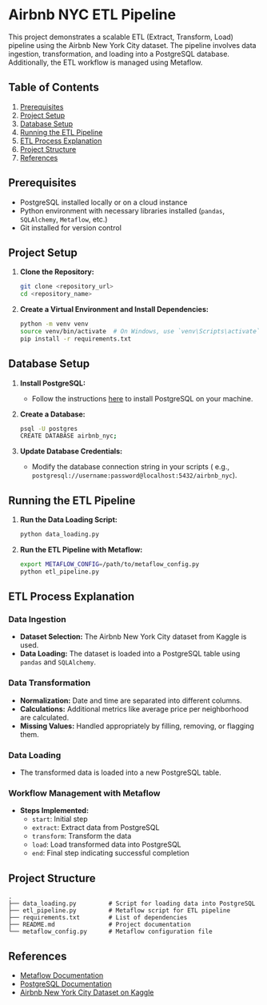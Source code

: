# Airbnb NYC ETL Pipeline

This project demonstrates a scalable ETL (Extract, Transform, Load) pipeline using the Airbnb New York City dataset. The
pipeline involves data ingestion, transformation, and loading into a PostgreSQL database. Additionally, the ETL workflow
is managed using Metaflow.

## Table of Contents

1. [Prerequisites](#prerequisites)
2. [Project Setup](#project-setup)
3. [Database Setup](#database-setup)
4. [Running the ETL Pipeline](#running-the-etl-pipeline)
5. [ETL Process Explanation](#etl-process-explanation)
6. [Project Structure](#project-structure)
7. [References](#references)

## Prerequisites

- PostgreSQL installed locally or on a cloud instance
- Python environment with necessary libraries installed (`pandas`, `SQLAlchemy`, `Metaflow`, etc.)
- Git installed for version control

## Project Setup

1. **Clone the Repository:**
   ```sh
   git clone <repository_url>
   cd <repository_name>
   ```

2. **Create a Virtual Environment and Install Dependencies:**
   ```sh
   python -m venv venv
   source venv/bin/activate  # On Windows, use `venv\Scripts\activate`
   pip install -r requirements.txt
   ```

## Database Setup

1. **Install PostgreSQL:**
    - Follow the instructions [here](https://www.postgresql.org/download/) to install PostgreSQL on your machine.

2. **Create a Database:**
   ```sh
   psql -U postgres
   CREATE DATABASE airbnb_nyc;
   ```

3. **Update Database Credentials:**
    - Modify the database connection string in your scripts (
      e.g., `postgresql://username:password@localhost:5432/airbnb_nyc`).

## Running the ETL Pipeline

1. **Run the Data Loading Script:**
   ```sh
   python data_loading.py
   ```

2. **Run the ETL Pipeline with Metaflow:**
   ```sh
   export METAFLOW_CONFIG=/path/to/metaflow_config.py
   python etl_pipeline.py
   ```

## ETL Process Explanation

### Data Ingestion

- **Dataset Selection:** The Airbnb New York City dataset from Kaggle is used.
- **Data Loading:** The dataset is loaded into a PostgreSQL table using `pandas` and `SQLAlchemy`.

### Data Transformation

- **Normalization:** Date and time are separated into different columns.
- **Calculations:** Additional metrics like average price per neighborhood are calculated.
- **Missing Values:** Handled appropriately by filling, removing, or flagging them.

### Data Loading

- The transformed data is loaded into a new PostgreSQL table.

### Workflow Management with Metaflow

- **Steps Implemented:**
    - `start`: Initial step
    - `extract`: Extract data from PostgreSQL
    - `transform`: Transform the data
    - `load`: Load transformed data into PostgreSQL
    - `end`: Final step indicating successful completion

## Project Structure

```
.
├── data_loading.py         # Script for loading data into PostgreSQL
├── etl_pipeline.py         # Metaflow script for ETL pipeline
├── requirements.txt        # List of dependencies
├── README.md               # Project documentation
└── metaflow_config.py      # Metaflow configuration file
```

## References

- [Metaflow Documentation](https://docs.metaflow.org/)
- [PostgreSQL Documentation](https://www.postgresql.org/docs/)
- [Airbnb New York City Dataset on Kaggle](https://www.kaggle.com/dgomonov/new-york-city-airbnb-open-data)
